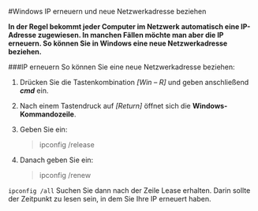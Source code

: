 #Windows IP erneuern und neue Netzwerkadresse beziehen

__In der Regel bekommt jeder Computer im Netzwerk automatisch eine IP-Adresse zugewiesen. In manchen Fällen möchte man aber die IP erneuern. So können Sie in Windows eine neue Netzwerkadresse beziehen.__


###IP erneuern
So können Sie eine neue Netzwerkadresse beziehen:

1. Drücken Sie die Tastenkombination _[Win – R]_ und geben anschließend ___cmd___ ein.
1. Nach einem Tastendruck auf _[Return]_ öffnet sich die __Windows-Kommandozeile__.
1. Geben Sie ein:
    >ipconfig /release

1. Danach geben Sie ein:
    >ipconfig /renew



``ipconfig /all``
Suchen Sie dann nach der Zeile Lease erhalten. Darin sollte der Zeitpunkt zu lesen sein, in dem Sie Ihre IP erneuert haben.
